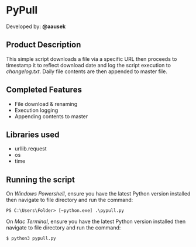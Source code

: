 # PyPull

Developed by: **@aausek**

## Product Description

This simple script downloads a file via a specific URL then proceeds to timestamp it to reflect download date and log the script execution to *changelog.txt*. Daily file contents are then appended to master file.

## Completed Features

- File download & renaming
- Execution logging
- Appending contents to master

## Libraries used

-  urllib.request
-  os
-  time

## Running the script

On *Windows Powershell*, ensure you have the latest Python version installed then navigate to file directory and run the command: 

`
PS C:\Users\Folder> [~python.exe] .\pypull.py
`

On *Mac Terminal*, ensure you have the latest Python version installed then navigate to file directory and run the command:

`
$ python3 pypull.py
`
